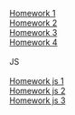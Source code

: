 [Homework 1](https://alexandrkuba.github.io/genius-homework/homework-1/)<br>
[Homework 2](https://alexandrkuba.github.io/genius-homework/homework-2/)<br>
[Homework 3](https://alexandrkuba.github.io/genius-homework/homework-3/)<br>
[Homework 4](https://alexandrkuba.github.io/genius-homework/homework-4/)<br><br>
JS<br><br>
[Homework js 1](https://alexandrkuba.github.io/genius-homework/hw-js-1/js/script.js)<br>
[Homework js 2](https://alexandrkuba.github.io/genius-homework/hw-js-2/js/script.js)<br>
[Homework js 3](https://alexandrkuba.github.io/genius-homework/hw-js-3/js/script.js)<br>
